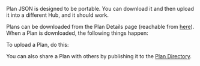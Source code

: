 Plan JSON is designed to be portable. You can download it and then upload it into a different Hub, and it should work. 

Plans can be downloaded from the Plan Details page (reachable from [here](https://fr8.co/dashboard/myaccount)).
When a Plan is downloaded, the following things happen:

To upload a Plan, do this:


You can also share a Plan with others by publishing it to the [Plan Directory](https://github.com/Fr8org/Fr8Core/blob/master/Docs/ForDevelopers/OperatingConcepts/PlanDirectory.md). 
